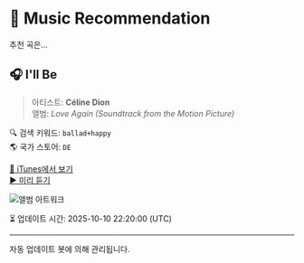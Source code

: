 
# 🎵 Music Recommendation

추천 곡은...

## 🎧 I'll Be  
> 아티스트: **Céline Dion**  
> 앨범: _Love Again (Soundtrack from the Motion Picture)_  

🔍 검색 키워드: `ballad+happy`  
🌎 국가 스토어: `DE`

[🔗 iTunes에서 보기](https://music.apple.com/de/album/ill-be/1681170673?i=1681170935&uo=4)  
[▶️ 미리 듣기](https://audio-ssl.itunes.apple.com/itunes-assets/AudioPreview116/v4/62/81/12/6281121b-6042-2367-7fe9-2b2bb0f3a131/mzaf_377764906783031325.plus.aac.p.m4a)

![앨범 아트워크](https://is1-ssl.mzstatic.com/image/thumb/Music116/v4/22/29/a5/2229a564-ad80-ec8a-76ce-77b23439cd1a/196871018272.jpg/100x100bb.jpg)

⏳ 업데이트 시간: 2025-10-10 22:20:00 (UTC)

---
자동 업데이트 봇에 의해 관리됩니다.
